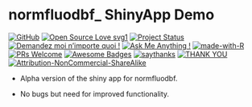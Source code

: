 
<!-- README.md is generated from README.Rmd. Please edit that file -->

# normfluodbf\_ ShinyApp Demo

[![GitHub](https://badgen.net/badge/icon/github?icon=github&label)](https://github.com/AlphaPrime7/normfluodbf_ShinyApp)
[![Open Source Love
svg1](https://badges.frapsoft.com/os/v1/open-source.svg?v=103)](https://github.com/AlphaPrime7/normfluodbf_ShinyApp)
[![Project
Status](https://www.repostatus.org/badges/latest/wip.svg)](https://github.com/AlphaPrime7/normfluodbf_ShinyApp/graphs/contributors)
[![Demandez moi n’importe quoi
!](https://img.shields.io/badge/Demandez%20moi-n'%20importe%20quoi-1abc9c.svg)](mailto:awesome.tingwei@outlook.com)
[![Ask Me Anything
!](https://img.shields.io/badge/Ask%20me-anything-1abc9c.svg)](mailto:awesome.tingwei@outlook.com)
[![made-with-R](https://img.shields.io/badge/Made%20with-Rstudio-1f425f.svg)](https://www.rstudio.com/categories/rstudio-ide/)
[![PRs
Welcome](https://img.shields.io/badge/PRs-welcome-brightgreen.svg?style=flat-square)](http://makeapullrequest.com)
[![Awesome
Badges](https://img.shields.io/badge/badges-awesome-green.svg)](https://github.com/Naereen/badges)
[![saythanks](https://img.shields.io/badge/say-thanks-ff69b4.svg)](mailto:awesome.tingwei@outlook.com)
[![THANK
YOU](https://img.shields.io/badge/THANK-YOU-ff69b4.svg)](mailto:awesome.tingwei@outlook.com)
[![Attribution-NonCommercial-ShareAlike](https://licensebuttons.net/i/l/by-nc-sa/000000/ff/ff/ff/88x31.png)](https://creativecommons.org/licenses/by-nc-sa/2.0/)

- Alpha version of the shiny app for normfluodbf.

- No bugs but need for improved functionality.
